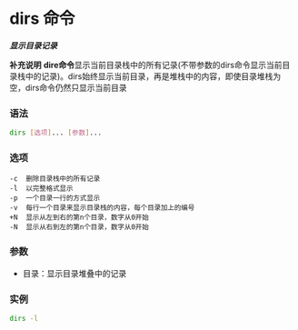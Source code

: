 # dirs 命令
***显示目录记录***

**补充说明**
**dire命令**显示当前目录栈中的所有记录(不带参数的dirs命令显示当前目录栈中的记录)。dirs始终显示当前目录，再是堆栈中的内容，即使目录堆栈为空，dirs命令仍然只显示当前目录

### 语法
```bash
dirs [选项]... [参数]...
```

### 选项
```
-c	删除目录栈中的所有记录
-l	以完整格式显示
-p	一个目录一行的方式显示
-v	每行一个目录来显示目录栈的内容，每个目录加上的编号
+N	显示从左到右的第n个目录，数字从0开始
-N	显示从右到左的第n个目录，数字从0开始
```

### 参数
- 目录：显示目录堆叠中的记录

### 实例
```bash
dirs -l
```
